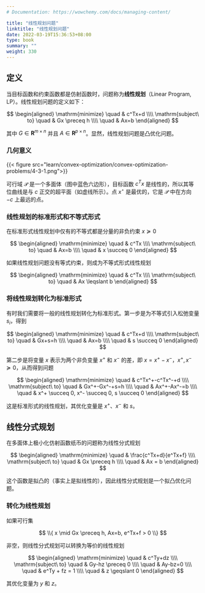 ```yaml
---
# Documentation: https://wowchemy.com/docs/managing-content/

title: "线性规划问题"
linktitle: "线性规划问题"
date: 2022-03-19T15:36:53+08:00
type: book
summary: ""
weight: 330
---
```


<!--more-->

## 定义

当目标函数和约束函数都是仿射函数时，问题称为**线性规划**（Linear Program, LP）。线性规划问题的定义如下：

$$
\begin{aligned}
    \mathrm{minimize} \quad & c^Tx+d \\\\
    \mathrm{subject\ to} \quad & Gx \preceq h \\\\
    \quad & Ax=b 
\end{aligned}
$$

其中 $G \in \mathbf{R}^{m \times n}$ 并且 $A \in \mathbf{R}^{p \times n}$。显然，线性规划问题是凸优化问题。

### 几何意义

{{< figure src="learn/convex-optimization/convex-optimization-problems/4-3-1.png">}}

可行域 $\mathcal{P}$ 是一个多面体（图中蓝色六边形），目标函数 $c^Tx$ 是线性的，所以其等位曲线是与 $c$ 正交的超平面（如虚线所示）。点 $x^{\star}$ 是最优的，它是 $\mathcal{P}$ 中在方向 $-c$ 上最远的点。

### 线性规划的标准形式和不等式形式

在标准形式线性规划中仅有的不等式都是分量的非负约束 $x \succeq 0$

$$
\begin{aligned}
    \mathrm{minimize} \quad & c^Tx \\\\
    \mathrm{subject\ to} \quad & Ax=b \\\\
    \quad & x \succeq 0
\end{aligned}
$$

如果线性规划问题没有等式约束，则成为不等式形式线性规划

$$
\begin{aligned}
    \mathrm{minimize} \quad & c^Tx \\\\
    \mathrm{subject\ to} \quad & Ax \leqslant b
\end{aligned}
$$

### 将线性规划转化为标准形式

有时我们需要将一般的线性规划转化为标准形式。第一步是为不等式引入松弛变量 $s_i$，得到

$$
\begin{aligned}
    \mathrm{minimize} \quad & c^Tx+d \\\\
    \mathrm{subject\ to} \quad & Gx+s=h \\\\
    \quad & Ax=b \\\\
    \quad & s \succeq 0
\end{aligned}
$$

第二步是将变量 $x$ 表示为两个非负变量 $x^+$ 和 $x^-$ 的差，即 $x=x^+-x^-$，$x^+,x^- \succeq 0$，从而得到问题

$$
\begin{aligned}
    \mathrm{minimize} \quad & c^Tx^+-c^Tx^-+d \\\\
    \mathrm{subject\ to} \quad & Gx^+-Gx^-+s=h \\\\
    \quad & Ax^+-Ax^-=b \\\\
    \quad & x^+ \succeq 0, x^- \succeq 0, s \succeq 0
\end{aligned}
$$

这是标准形式的线性规划，其优化变量是 $x^+$、$x^-$ 和 $s$。

## 线性分式规划

在多面体上极小化仿射函数纸币的问题称为线性分式规划

$$
\begin{aligned}
    \mathrm{minimize} \quad & \frac{c^Tx+d}{e^Tx+f} \\\\
    \mathrm{subject\ to} \quad & Gx \preceq h \\\\
    \quad & Ax = b
\end{aligned}
$$

这个函数是拟凸的（事实上是拟线性的），因此线性分式规划是一个拟凸优化问题。

### 转化为线性规划

如果可行集

$$
\\{ x \mid Gx \preceq h, Ax=b, e^Tx+f > 0 \\}
$$

非空，则线性分式规划可以转换为等价的线性规划

$$
\begin{aligned}
    \mathrm{minimize} \quad & c^Ty+dz \\\\
    \mathrm{subject\ to} \quad & Gy-hz \preceq 0 \\\\
    \quad & Ay-bz=0 \\\\
    \quad & e^Ty + fz = 1 \\\\
    \quad & z \geqslant 0
\end{aligned}
$$

其优化变量为 $y$ 和 $z$。